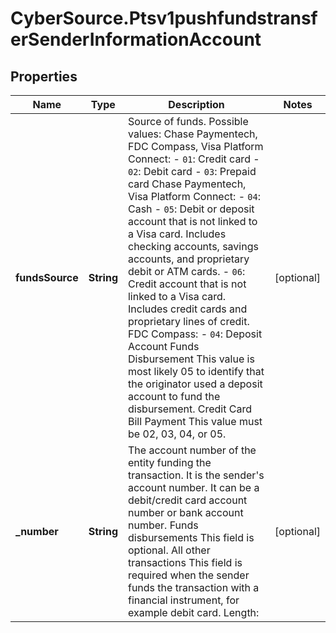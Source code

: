 # CyberSource.Ptsv1pushfundstransferSenderInformationAccount

## Properties
Name | Type | Description | Notes
------------ | ------------- | ------------- | -------------
**fundsSource** | **String** | Source of funds. Possible values:  Chase Paymentech, FDC Compass, Visa Platform Connect:  - `01`: Credit card - `02`: Debit card - `03`: Prepaid card  Chase Paymentech, Visa Platform Connect:  - `04`: Cash - `05`: Debit or deposit account that is not linked to a Visa card. Includes checking accounts, savings accounts, and proprietary debit or ATM cards. - `06`: Credit account that is not linked to a Visa card. Includes credit cards and proprietary lines of credit.  FDC Compass: - `04`: Deposit Account  Funds Disbursement This value is most likely 05 to identify that the originator used a deposit account to fund the disbursement.  Credit Card Bill Payment This value must be 02, 03, 04, or 05.  | [optional] 
**_number** | **String** | The account number of the entity funding the transaction. It is the sender's account number. It can be a debit/credit card account number or bank account number.  Funds disbursements  This field is optional.  All other transactions  This field is required when the sender funds the transaction with a financial instrument, for example debit card. Length:  | [optional] 


